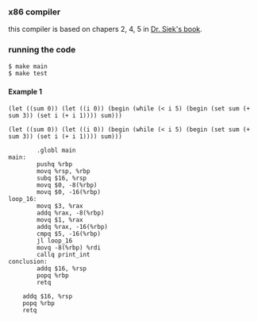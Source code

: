 ### x86 compiler
this compiler is based on chapers 2, 4, 5 in [Dr. Siek's book](https://github.com/IUCompilerCourse/Essentials-of-Compilation).

### running the code
```bash
$ make main
$ make test
```

#### Example 1
```
(let ((sum 0)) (let ((i 0)) (begin (while (< i 5) (begin (set sum (+ sum 3)) (set i (+ i 1)))) sum)))

(let ((sum 0)) (let ((i 0)) (begin (while (< i 5) (begin (set sum (+ sum 3)) (set i (+ i 1)))) sum)))

        .globl main
main:
        pushq %rbp
        movq %rsp, %rbp
        subq $16, %rsp
        movq $0, -8(%rbp)
        movq $0, -16(%rbp)
loop_16:
        movq $3, %rax
        addq %rax, -8(%rbp)
        movq $1, %rax
        addq %rax, -16(%rbp)
        cmpq $5, -16(%rbp)
        jl loop_16
        movq -8(%rbp) %rdi
        callq print_int
conclusion:
        addq $16, %rsp
        popq %rbp
        retq
```




        addq $16, %rsp
        popq %rbp
        retq
```


